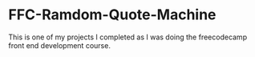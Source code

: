 # FFC-Ramdom-Quote-Machine
This is one of my projects I completed as I was doing the freecodecamp front end development course.
